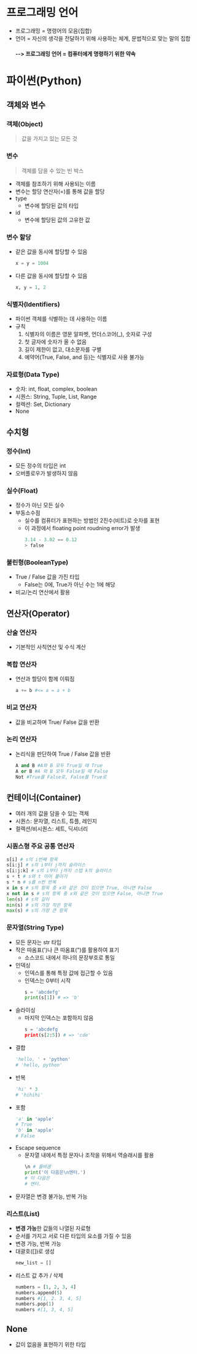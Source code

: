 # 프로그래밍 언어
- 프로그래밍 = 명령어의 모음(집합)
- 언어 = 자신의 생각을 전달하기 위해 사용하는 체계, 문법적으로 맞는 말의 집합<br>
    #### --> 프로그래밍 언어 = 컴퓨터에게 명령하기 위한 약속


# 파이썬(Python)
## 객체와 변수
### 객체(Object)
>값을 가지고 있는 모든 것

### 변수
>객체를 담을 수 있는  빈 박스
- 객체를 참조하기 위해 사용되는 이름
- 변수는 할당 연산자(=)를 통해 값을 할당
- type
    - 변수에 할당된 값의 타입
- id
    - 변수에 할당된 값의 고유한 값

### 변수 할당
- 같은 값을 동시에 할당할 수 있음
    ```python
    x = y = 1004
    ```
- 다른 값을 동시에 할당할 수 있음
    ```python
    x, y = 1, 2
    ```

### 식별자(Identifiers)
- 파이썬 객체를 식별하는 데 사용하는 이름
- 규칙
    1. 식별자의 이름은 영문 알파벳, 언더스코어(_), 숫자로 구성
    2. 첫 글자에 숫자가 올 수 없음
    3. 길이 제한이 없고, 대소문자를 구별
    4. 예약어(True, False, and 등)는 식별자로 사용 불가능

### 자료형(Data Type)
- 숫자: int, float, complex, boolean
- 시퀀스: String, Tuple, List, Range
- 컬렉션: Set, Dictionary
- None

## 수치형
### 정수(Int)
- 모든 정수의 타입은 int
- 오버플로우가 발생하지 않음

### 실수(Float)
- 정수가 아닌 모든 실수
- 부동소수점
    - 실수를 컴퓨터가 표현하는 방법인 2진수(비트)로 숫자를 표현
    - 이 과정에서 floating point roudning error가 발생
        ```python
        3.14 - 3.02 == 0.12
        > false
        ```

### 불린형(BooleanType)
- True / False 값을 가진 타입
    - False는 0에, True가 아닌 수는 1에 해당
- 비교/논리 연산에서 활용

## 연산자(Operator)
### 산술 연산자
- 기본적인 사칙연산 및 수식 계산

### 복합 연산자
- 연산과 할당이 함께 이뤄짐
    ```python
    a += b #<= a = a + b
    ```

### 비교 연산자
- 값을 비교하며 True/ False 값을 반환

### 논리 연산자
- 논리식을 판단하여 True / False 값을 반환
    ```python
    A and B #A와 B 모두 True일 때 True
    A or B #A 와 B 모두 False일 때 False
    Not #True를 False로, False를 True로
    ```

## 컨테이너(Container)
- 여러 개의 값을 담을 수 있는 객체
- 시퀀스: 문자열, 리스트, 튜플, 레인지
- 컬렉션/비시퀀스: 세트, 딕셔너리

### 시퀀스형 주요 공통 연산자
  ```python
  s[i] # s의 i번째 항목
  s[i:j] # s의 i부터 j까지 슬라이스
  s[i:j:k] # s의 i부터 j까지 스텝 k의 슬라이스
  s + t # s와 t 이어 붙이기
  s * n # s를 n번 반복
  x in s # s의 항목 중 x와 같은 것이 있으면 True, 아니면 False
  x not in s # s의 항목 중 x와 같은 것이 있으면 False, 아니면 True
  len(s) # s의 길이
  min(s) # s의 가장 작은 항목
  max(s) # s의 가장 큰 항목
  ```

### 문자열(String Type)
- 모든 문자는 str 타입
- 작은 따옴표(')나 큰 따옴표(")를 활용하여 표기
    - 소스코드 내에서 하나의 문장부호로 통일
- 인덱싱
    - 인덱스를 통해 특정 값에 접근할 수 있음
    - 인덱스는 0부터 시작
        ```python
        s = 'abcdefg'
        print(s[1]) # => 'b'
        ```
- 슬라이싱
    - 마지막 인덱스는 포함하지 않음
        ```python
        s = 'abcdefg
        print(s[2:5]) # => 'cde'
        ```
- 결합
    ```python
    'hello, ' + 'python'
    # 'hello, python'
    ```
- 반복
    ```python
    'hi' * 3
    # 'hihihi'
    ```
- 포함
    ```python
    'a' in 'apple'
    # True
    'b' in 'apple'
    # False
    ```
- Escape sequence
    - 문자열 내에서 특정 문자나 조작을 위해서 역슬래시를 활용
        ```python
        \n # 줄바꿈
        print('이 다음은\n엔터.')
        # 이 다음은
        # 엔터.
        ```
- 문자열은 변경 불가능, 반복 가능

### 리스트(List)
- **변경 가능**한 값들의 나열된 자료형
- 순서를 가지고 서로 다른 타입의 요소를 가질 수 있음
- 변경 가능, 반복 가능
- 대괄호([])로 생성
  ```python
  new_list = []
  ```
- 리스트 값 추가 / 삭제
    ```python
    numbers = [1, 2, 3, 4]
    numbers.append(5)
    numbers #[1, 2. 3, 4, 5]
    numbers.pop(1)
    numbers #[1, 3, 4, 5]
    ```

## None
- 값이 없음을 표현하기 위한 타입